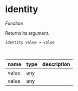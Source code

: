 # identity

_Function_

Returns its argument.

<pre><code>identity value &rarr; value</code></pre>
<br>

| name | type | description |
|------|------|-------------|
|value|any||
|value|any||



